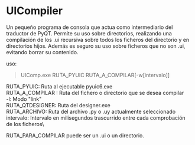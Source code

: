 # UICompiler

Un pequeño programa de consola que actua como intermediario del traductor de PyQT. Permite su uso sobre directorios, realizando una compilación de los .ui recursiva sobre todos los ficheros del directorio y en directorios hijos. Además es seguro su uso sobre ficheros que no son .ui, evitando borrar su contenido.

uso:

> UIComp.exe RUTA_PYUIC RUTA_A_COMPILAR[-w[intervalo]]

RUTA_PYUIC: Ruta al ejecutable pyuic6.exe\
RUTA_A_COMPILAR : Ruta del fichero o directorio que se desea compilar\
-l: Modo "link"\
RUTA_QTDESIGNER: Ruta del designer.exe\
RUTA_ARCHIVO: Ruta del archivo .py o .uy actualmente seleccionado\
intervalo: Intervalo en milisegundos trascurrido entre cada comprobación de los ficheros\

RUTA_PARA_COMPILAR puede ser un .ui o un directorio.
